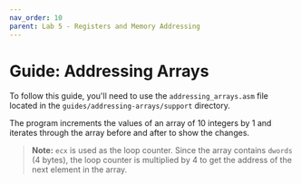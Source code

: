 ```yaml
---
nav_order: 10
parent: Lab 5 - Registers and Memory Addressing
---
```


# Guide: Addressing Arrays

To follow this guide, you'll need to use the `addressing_arrays.asm` file located in the `guides/addressing-arrays/support` directory.

The program increments the values of an array of 10 integers by 1 and iterates through the array before and after to show the changes.

> **Note:** `ecx` is used as the loop counter.
Since the array contains `dwords` (4 bytes), the loop counter is multiplied by 4 to get the address of the next element in the array.
